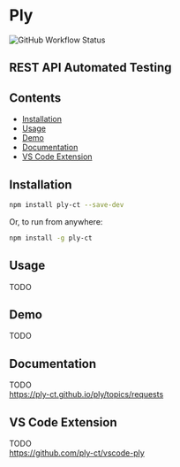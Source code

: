 # Ply
![GitHub Workflow Status](https://img.shields.io/github/workflow/status/ply-ct/ply/ply%20ci)

## REST API Automated Testing

## Contents
  - [Installation](#installation)
  - [Usage](#usage)
  - [Demo](#demo)
  - [Documentation](#documentation)
  - [VS Code Extension](#vs-code-extension)

## Installation
```sh
npm install ply-ct --save-dev
```
Or, to run from anywhere:
```sh
npm install -g ply-ct
```

## Usage
TODO

## Demo
TODO

## Documentation
TODO  
https://ply-ct.github.io/ply/topics/requests

## VS Code Extension
TODO  
https://github.com/ply-ct/vscode-ply



